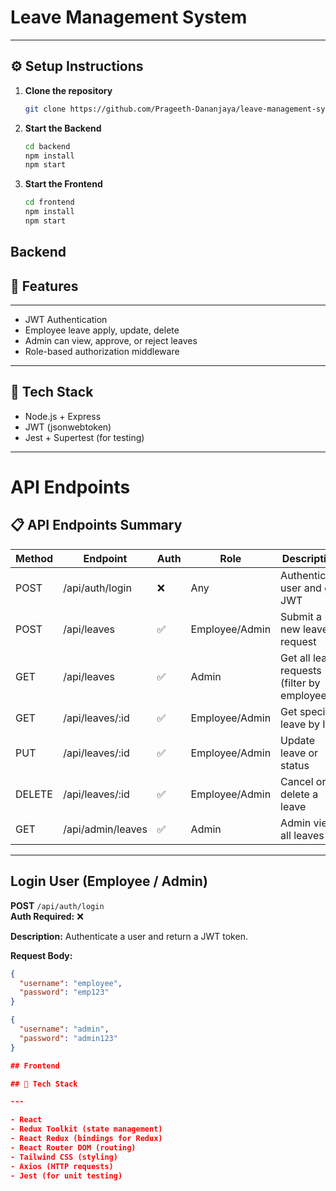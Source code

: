 # Leave Management System

---

## ⚙️ Setup Instructions

1. **Clone the repository**

   ```bash
   git clone https://github.com/Prageeth-Dananjaya/leave-management-system.git

   ```

2. **Start the Backend**

   ```bash
   cd backend
   npm install
   npm start

   ```

3. **Start the Frontend**
   ```bash
   cd frontend
   npm install
   npm start
   ```

## Backend

## 🚀 Features

---

- JWT Authentication
- Employee leave apply, update, delete
- Admin can view, approve, or reject leaves
- Role-based authorization middleware

---

## 🧩 Tech Stack

- Node.js + Express
- JWT (jsonwebtoken)
- Jest + Supertest (for testing)

---

# API Endpoints

## 📋 API Endpoints Summary

| Method | Endpoint          | Auth | Role           | Description                                 |
| ------ | ----------------- | ---- | -------------- | ------------------------------------------- |
| POST   | /api/auth/login   | ❌   | Any            | Authenticate user and get JWT               |
| POST   | /api/leaves       | ✅   | Employee/Admin | Submit a new leave request                  |
| GET    | /api/leaves       | ✅   | Admin          | Get all leave requests (filter by employee) |
| GET    | /api/leaves/:id   | ✅   | Employee/Admin | Get specific leave by ID                    |
| PUT    | /api/leaves/:id   | ✅   | Employee/Admin | Update leave or status                      |
| DELETE | /api/leaves/:id   | ✅   | Employee/Admin | Cancel or delete a leave                    |
| GET    | /api/admin/leaves | ✅   | Admin          | Admin view all leaves                       |

---

## Login User (Employee / Admin)

**POST** `/api/auth/login`  
**Auth Required:** ❌

**Description:** Authenticate a user and return a JWT token.

**Request Body:**

```json
{
  "username": "employee",
  "password": "emp123"
}
```

```json
{
  "username": "admin",
  "password": "admin123"
}

## Frontend

## 🧩 Tech Stack

---

- React
- Redux Toolkit (state management)
- React Redux (bindings for Redux)
- React Router DOM (routing)
- Tailwind CSS (styling)
- Axios (HTTP requests)
- Jest (for unit testing)
```
